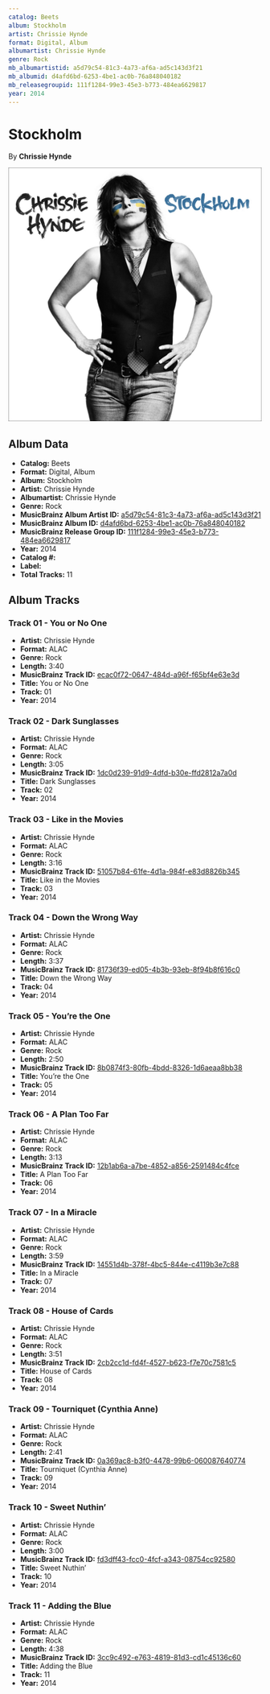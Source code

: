 ```yaml
---
catalog: Beets
album: Stockholm
artist: Chrissie Hynde
format: Digital, Album
albumartist: Chrissie Hynde
genre: Rock
mb_albumartistid: a5d79c54-81c3-4a73-af6a-ad5c143d3f21
mb_albumid: d4afd6bd-6253-4be1-ac0b-76a848040182
mb_releasegroupid: 111f1284-99e3-45e3-b773-484ea6629817
year: 2014
---
```


# Stockholm

By **Chrissie Hynde**

![](../../assets/beetscovers/Chrissie_Hynde-Stockholm.jpg)

## Album Data

- **Catalog:** Beets
- **Format:** Digital, Album
- **Album:** Stockholm
- **Artist:** Chrissie Hynde
- **Albumartist:** Chrissie Hynde
- **Genre:** Rock
- **MusicBrainz Album Artist ID:** [a5d79c54-81c3-4a73-af6a-ad5c143d3f21](https://musicbrainz.org/artist/a5d79c54-81c3-4a73-af6a-ad5c143d3f21)
- **MusicBrainz Album ID:** [d4afd6bd-6253-4be1-ac0b-76a848040182](https://musicbrainz.org/release/d4afd6bd-6253-4be1-ac0b-76a848040182)
- **MusicBrainz Release Group ID:** [111f1284-99e3-45e3-b773-484ea6629817](https://musicbrainz.org/release-group/111f1284-99e3-45e3-b773-484ea6629817)
- **Year:** 2014
- **Catalog #:** 
- **Label:** 
- **Total Tracks:** 11

## Album Tracks

### Track 01 - You or No One

- **Artist:** Chrissie Hynde
- **Format:** ALAC
- **Genre:** Rock
- **Length:** 3:40
- **MusicBrainz Track ID:** [ecac0f72-0647-484d-a96f-f65bf4e63e3d](https://musicbrainz.org/recording/ecac0f72-0647-484d-a96f-f65bf4e63e3d)
- **Title:** You or No One
- **Track:** 01
- **Year:** 2014

### Track 02 - Dark Sunglasses

- **Artist:** Chrissie Hynde
- **Format:** ALAC
- **Genre:** Rock
- **Length:** 3:05
- **MusicBrainz Track ID:** [1dc0d239-91d9-4dfd-b30e-ffd2812a7a0d](https://musicbrainz.org/recording/1dc0d239-91d9-4dfd-b30e-ffd2812a7a0d)
- **Title:** Dark Sunglasses
- **Track:** 02
- **Year:** 2014

### Track 03 - Like in the Movies

- **Artist:** Chrissie Hynde
- **Format:** ALAC
- **Genre:** Rock
- **Length:** 3:16
- **MusicBrainz Track ID:** [51057b84-61fe-4d1a-984f-e83d8826b345](https://musicbrainz.org/recording/51057b84-61fe-4d1a-984f-e83d8826b345)
- **Title:** Like in the Movies
- **Track:** 03
- **Year:** 2014

### Track 04 - Down the Wrong Way

- **Artist:** Chrissie Hynde
- **Format:** ALAC
- **Genre:** Rock
- **Length:** 3:37
- **MusicBrainz Track ID:** [81736f39-ed05-4b3b-93eb-8f94b8f616c0](https://musicbrainz.org/recording/81736f39-ed05-4b3b-93eb-8f94b8f616c0)
- **Title:** Down the Wrong Way
- **Track:** 04
- **Year:** 2014

### Track 05 - You’re the One

- **Artist:** Chrissie Hynde
- **Format:** ALAC
- **Genre:** Rock
- **Length:** 2:50
- **MusicBrainz Track ID:** [8b0874f3-80fb-4bdd-8326-1d6aeaa8bb38](https://musicbrainz.org/recording/8b0874f3-80fb-4bdd-8326-1d6aeaa8bb38)
- **Title:** You’re the One
- **Track:** 05
- **Year:** 2014

### Track 06 - A Plan Too Far

- **Artist:** Chrissie Hynde
- **Format:** ALAC
- **Genre:** Rock
- **Length:** 3:13
- **MusicBrainz Track ID:** [12b1ab6a-a7be-4852-a856-2591484c4fce](https://musicbrainz.org/recording/12b1ab6a-a7be-4852-a856-2591484c4fce)
- **Title:** A Plan Too Far
- **Track:** 06
- **Year:** 2014

### Track 07 - In a Miracle

- **Artist:** Chrissie Hynde
- **Format:** ALAC
- **Genre:** Rock
- **Length:** 3:59
- **MusicBrainz Track ID:** [14551d4b-378f-4bc5-844e-c4119b3e7c88](https://musicbrainz.org/recording/14551d4b-378f-4bc5-844e-c4119b3e7c88)
- **Title:** In a Miracle
- **Track:** 07
- **Year:** 2014

### Track 08 - House of Cards

- **Artist:** Chrissie Hynde
- **Format:** ALAC
- **Genre:** Rock
- **Length:** 3:51
- **MusicBrainz Track ID:** [2cb2cc1d-fd4f-4527-b623-f7e70c7581c5](https://musicbrainz.org/recording/2cb2cc1d-fd4f-4527-b623-f7e70c7581c5)
- **Title:** House of Cards
- **Track:** 08
- **Year:** 2014

### Track 09 - Tourniquet (Cynthia Anne)

- **Artist:** Chrissie Hynde
- **Format:** ALAC
- **Genre:** Rock
- **Length:** 2:41
- **MusicBrainz Track ID:** [0a369ac8-b3f0-4478-99b6-060087640774](https://musicbrainz.org/recording/0a369ac8-b3f0-4478-99b6-060087640774)
- **Title:** Tourniquet (Cynthia Anne)
- **Track:** 09
- **Year:** 2014

### Track 10 - Sweet Nuthin’

- **Artist:** Chrissie Hynde
- **Format:** ALAC
- **Genre:** Rock
- **Length:** 3:00
- **MusicBrainz Track ID:** [fd3dff43-fcc0-4fcf-a343-08754cc92580](https://musicbrainz.org/recording/fd3dff43-fcc0-4fcf-a343-08754cc92580)
- **Title:** Sweet Nuthin’
- **Track:** 10
- **Year:** 2014

### Track 11 - Adding the Blue

- **Artist:** Chrissie Hynde
- **Format:** ALAC
- **Genre:** Rock
- **Length:** 4:38
- **MusicBrainz Track ID:** [3cc9c492-e763-4819-81d3-cd1c45136c60](https://musicbrainz.org/recording/3cc9c492-e763-4819-81d3-cd1c45136c60)
- **Title:** Adding the Blue
- **Track:** 11
- **Year:** 2014

